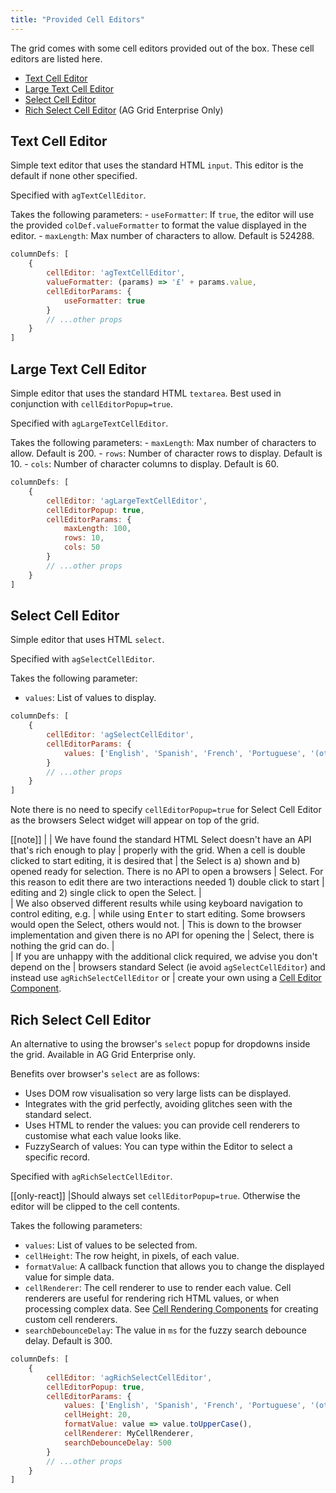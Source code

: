 ```yaml
---
title: "Provided Cell Editors"
---
```


The grid comes with some cell editors provided out of the box. These cell editors are listed here.

- [Text Cell Editor](/provided-cell-editors/#text-cell-editor)
- [Large Text Cell Editor](/provided-cell-editors/#large-text-cell-editor)
- [Select Cell Editor](/provided-cell-editors/#select-cell-editor)
- [Rich Select Cell Editor](/provided-cell-editors/#rich-select-cell-editor) (AG Grid Enterprise Only)

<grid-example title='Editors' name='editors' type='generated' options='{ "enterprise": true, "modules": ["clientside","richselect"] }'></grid-example>

## Text Cell Editor

Simple text editor that uses the standard HTML `input`. This editor is the default if none other specified.

Specified with `agTextCellEditor`.

Takes the following parameters:
    - `useFormatter`: If `true`, the editor will use the provided `colDef.valueFormatter` to format the value displayed in the editor.
    - `maxLength`: Max number of characters to allow. Default is 524288.

```js
columnDefs: [
    {
        cellEditor: 'agTextCellEditor',
        valueFormatter: (params) => '£' + params.value,
        cellEditorParams: {
            useFormatter: true
        }
        // ...other props
    }
]
```

## Large Text Cell Editor

Simple editor that uses the standard HTML `textarea`. Best used in conjunction with `cellEditorPopup=true`.

Specified with `agLargeTextCellEditor`.

Takes the following parameters:
    - `maxLength`: Max number of characters to allow. Default is 200.
    - `rows`: Number of character rows to display. Default is 10.
    - `cols`: Number of character columns to display. Default is 60.

```js
columnDefs: [
    {
        cellEditor: 'agLargeTextCellEditor',
        cellEditorPopup: true,
        cellEditorParams: {
            maxLength: 100,
            rows: 10,
            cols: 50
        }
        // ...other props
    }
]
```

## Select Cell Editor

Simple editor that uses HTML `select`.

Specified with `agSelectCellEditor`.

Takes the following parameter:
- `values`: List of values to display.

```js
columnDefs: [
    {
        cellEditor: 'agSelectCellEditor',
        cellEditorParams: {
            values: ['English', 'Spanish', 'French', 'Portuguese', '(other)'],
        }
        // ...other props
    }
]
```

Note there is no need to specify `cellEditorPopup=true` for Select Cell Editor as the browsers Select widget will appear on top of the grid.

[[note]]
|
| We have found the standard HTML Select doesn't have an API that's rich enough to play
| properly with the grid. When a cell is double clicked to start editing, it is desired that
| the Select is a) shown and b) opened ready for selection. There is no API to open a browsers
| Select. For this reason to edit there are two interactions needed 1) double click to start
| editing and 2) single click to open the Select.
| <br />
| We also observed different results while using keyboard navigation to control editing, e.g.
| while using <kbd>Enter</kbd> to start editing. Some browsers would open the Select, others would not.
| This is down to the browser implementation and given there is no API for opening the
| Select, there is nothing the grid can do.
| <br />
| If you are unhappy with the additional click required, we advise you don't depend on the
| browsers standard Select (ie avoid `agSelectCellEditor`) and instead use `agRichSelectCellEditor` or
| create your own using a [Cell Editor Component](/component-cell-editor/).

## Rich Select Cell Editor

An alternative to using the browser's `select` popup for dropdowns inside the grid. Available in AG Grid Enterprise only. 

Benefits over browser's `select` are as follows:
- Uses DOM row visualisation so very large lists can be displayed.
- Integrates with the grid perfectly, avoiding glitches seen with the standard select.
- Uses HTML to render the values: you can provide cell renderers to customise what each value looks like.
- FuzzySearch of values: You can type within the Editor to select a specific record.

Specified with `agRichSelectCellEditor`.

[[only-react]]
|Should always set `cellEditorPopup=true`. Otherwise the editor will be clipped to the cell contents.

Takes the following parameters:
- `values`: List of values to be selected from.
- `cellHeight`: The row height, in pixels, of each value.
- `formatValue`: A callback function that allows you to change the displayed value for simple data.
- `cellRenderer`: The cell renderer to use to render each value. Cell renderers are useful for rendering rich HTML values, or when processing complex data. See [Cell Rendering Components](/component-cell-renderer/)
    for creating custom cell renderers.
- `searchDebounceDelay`: The value in `ms` for the fuzzy search debounce delay. Default is 300.

```js
columnDefs: [
    {
        cellEditor: 'agRichSelectCellEditor',
        cellEditorPopup: true,
        cellEditorParams: {
            values: ['English', 'Spanish', 'French', 'Portuguese', '(other)'],
            cellHeight: 20,
            formatValue: value => value.toUpperCase(),
            cellRenderer: MyCellRenderer,
            searchDebounceDelay: 500
        }
        // ...other props
    }
]
```
